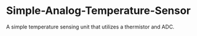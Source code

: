 # Simple-Analog-Temperature-Sensor
A simple temperature sensing unit that utilizes a thermistor and ADC.

